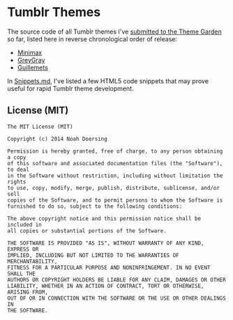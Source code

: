 # Tumblr Themes

The source code of all Tumblr themes I've [submitted to the Theme Garden](https://www.tumblr.com/themes/by/noahdoersing) so far, listed here in reverse chronological order of release:

* [Minimax](https://www.tumblr.com/theme/39182)
* [GreyGray](https://www.tumblr.com/theme/37212)
* [Guillemets](https://www.tumblr.com/theme/35101)

In [Snippets.md](blob/master/Snippets.md), I've listed a few HTML5 code snippets that may prove useful for rapid Tumblr theme development.

## License (MIT)

```
The MIT License (MIT)

Copyright (c) 2014 Noah Doersing

Permission is hereby granted, free of charge, to any person obtaining a copy
of this software and associated documentation files (the "Software"), to deal
in the Software without restriction, including without limitation the rights
to use, copy, modify, merge, publish, distribute, sublicense, and/or sell
copies of the Software, and to permit persons to whom the Software is
furnished to do so, subject to the following conditions:

The above copyright notice and this permission notice shall be included in
all copies or substantial portions of the Software.

THE SOFTWARE IS PROVIDED "AS IS", WITHOUT WARRANTY OF ANY KIND, EXPRESS OR
IMPLIED, INCLUDING BUT NOT LIMITED TO THE WARRANTIES OF MERCHANTABILITY,
FITNESS FOR A PARTICULAR PURPOSE AND NONINFRINGEMENT. IN NO EVENT SHALL THE
AUTHORS OR COPYRIGHT HOLDERS BE LIABLE FOR ANY CLAIM, DAMAGES OR OTHER
LIABILITY, WHETHER IN AN ACTION OF CONTRACT, TORT OR OTHERWISE, ARISING FROM,
OUT OF OR IN CONNECTION WITH THE SOFTWARE OR THE USE OR OTHER DEALINGS IN
THE SOFTWARE.
```
